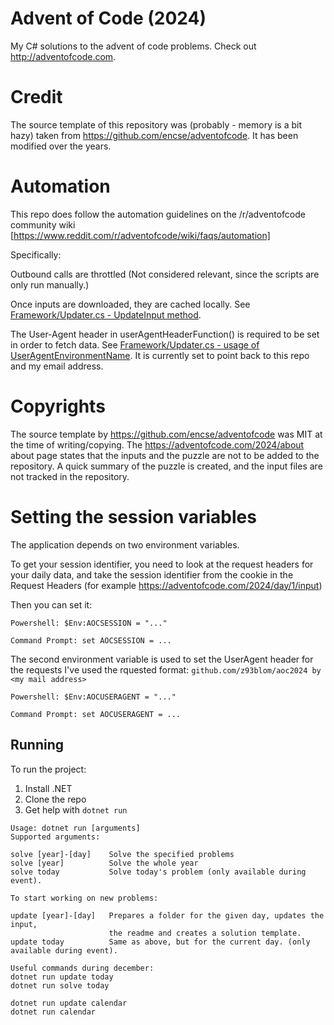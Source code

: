 
# Advent of Code (2024)
My C# solutions to the advent of code problems.
Check out http://adventofcode.com.

# Credit
The source template of this repository was (probably - memory is a bit hazy) taken from 
https://github.com/encse/adventofcode. It has been modified over the years.

# Automation
This repo does follow the automation guidelines on the /r/adventofcode community wiki 
[https://www.reddit.com/r/adventofcode/wiki/faqs/automation] 

Specifically:

Outbound calls are throttled (Not considered relevant, since the scripts are only run manually.)

Once inputs are downloaded, they are cached locally. See [Framework/Updater.cs - UpdateInput method](Framework/Updater.cs).

The User-Agent header in userAgentHeaderFunction() is required to be set in order to fetch
data. See [Framework/Updater.cs - usage of UserAgentEnvironmentName](Framework/Updater.cs).
It is currently set to point back to this repo and my email address.

# Copyrights
The source template by https://github.com/encse/adventofcode was MIT at the time of writing/copying.
The https://adventofcode.com/2024/about about page states that the inputs and the puzzle are 
not to be added to the repository. A quick summary of the puzzle is created, and the input files
are not tracked in the repository.

# Setting the session variables
The application depends on two environment variables. 

To get your session identifier, you need to
look at the request headers for your daily data, and take the session identifier from
the cookie in the Request Headers (for example https://adventofcode.com/2024/day/1/input)

Then you can set it:

```
Powershell: $Env:AOCSESSION = "..."

Command Prompt: set AOCSESSION = ...
```

The second environment variable is used to set the UserAgent header for the requests
I've used the rquested format: `github.com/z93blom/aoc2024 by <my mail address>`

```
Powershell: $Env:AOCUSERAGENT = "..."

Command Prompt: set AOCUSERAGENT = ...
```


## Running

To run the project:

1. Install .NET
2. Clone the repo
3. Get help with `dotnet run`
```
Usage: dotnet run [arguments]
Supported arguments:

solve [year]-[day]    Solve the specified problems
solve [year]          Solve the whole year
solve today           Solve today's problem (only available during event).

To start working on new problems:

update [year]-[day]   Prepares a folder for the given day, updates the input, 
					  the readme and creates a solution template.
update today          Same as above, but for the current day. (only available during event). 

Useful commands during december:
dotnet run update today
dotnet run solve today 

dotnet run update calendar
dotnet run calendar

```
